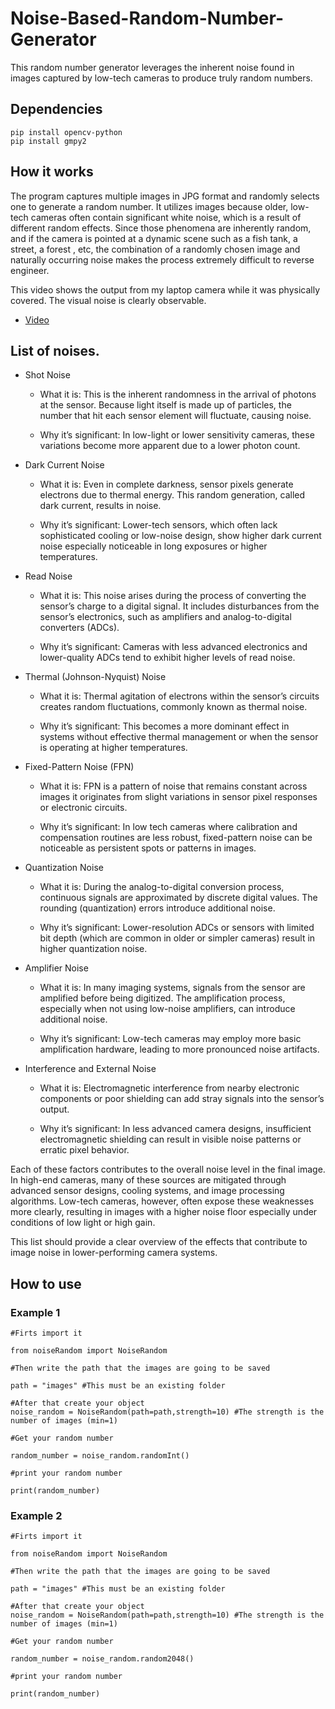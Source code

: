 # Noise-Based-Random-Number-Generator
This random number generator leverages the inherent noise found in images captured by low-tech cameras to produce truly random numbers.

## Dependencies

    pip install opencv-python
    pip install gmpy2

## How it works

The program captures multiple images in JPG format and randomly selects one to generate a random number.
It utilizes images because older, low-tech cameras often contain significant white noise, which is a result of different random effects. Since those phenomena are inherently random, and if the camera is pointed at a dynamic scene such as a fish tank, a street, a forest , etc, the combination of a randomly chosen image and naturally occurring noise makes the process extremely difficult to reverse engineer.


This video shows the output from my laptop camera while it was physically covered. The visual noise is clearly observable.
    
* [Video](https://youtu.be/WqcqhsS5VLI)


## List of noises.

* Shot Noise

    * What it is: This is the inherent randomness in the arrival of photons at the sensor. Because light itself is made up of particles, the number that hit each sensor element will fluctuate, causing noise.

    * Why it’s significant: In low-light or lower sensitivity cameras, these variations become more apparent due to a lower photon count.

* Dark Current Noise

    * What it is: Even in complete darkness, sensor pixels generate electrons due to thermal energy. This random generation, called dark current, results in noise.

    * Why it’s significant: Lower-tech sensors, which often lack sophisticated cooling or low-noise design, show higher dark current noise especially noticeable in long exposures or higher temperatures.

* Read Noise

    * What it is: This noise arises during the process of converting the sensor’s charge to a digital signal. It includes disturbances from the sensor’s electronics, such as amplifiers and analog-to-digital converters (ADCs).

    * Why it’s significant: Cameras with less advanced electronics and lower-quality ADCs tend to exhibit higher levels of read noise.

* Thermal (Johnson-Nyquist) Noise

    * What it is: Thermal agitation of electrons within the sensor’s circuits creates random fluctuations, commonly known as thermal noise.

    * Why it’s significant: This becomes a more dominant effect in systems without effective thermal management or when the sensor is operating at higher temperatures.

* Fixed-Pattern Noise (FPN)

    * What it is: FPN is a pattern of noise that remains constant across images it originates from slight variations in sensor pixel responses or electronic circuits.

    * Why it’s significant: In low tech cameras where calibration and compensation routines are less robust, fixed-pattern noise can be noticeable as persistent spots or patterns in images.

* Quantization Noise

    * What it is: During the analog-to-digital conversion process, continuous signals are approximated by discrete digital values. The rounding (quantization) errors introduce additional noise.

    * Why it’s significant: Lower-resolution ADCs or sensors with limited bit depth (which are common in older or simpler cameras) result in higher quantization noise.

* Amplifier Noise

    * What it is: In many imaging systems, signals from the sensor are amplified before being digitized. The amplification process, especially when not using low-noise amplifiers, can introduce additional noise.

    * Why it’s significant: Low-tech cameras may employ more basic amplification hardware, leading to more pronounced noise artifacts.

* Interference and External Noise

    * What it is: Electromagnetic interference from nearby electronic components or poor shielding can add stray signals into the sensor’s output.

    * Why it’s significant: In less advanced camera designs, insufficient electromagnetic shielding can result in visible noise patterns or erratic pixel behavior.

Each of these factors contributes to the overall noise level in the final image. In high-end cameras, many of these sources are mitigated through advanced sensor designs, cooling systems, and image processing algorithms. Low-tech cameras, however, often expose these weaknesses more clearly, resulting in images with a higher noise floor especially under conditions of low light or high gain.

This list should provide a clear overview of the effects that contribute to image noise in lower-performing camera systems.

## How to use

### Example 1

    #Firts import it

    from noiseRandom import NoiseRandom

    #Then write the path that the images are going to be saved

    path = "images" #This must be an existing folder

    #After that create your object
    noise_random = NoiseRandom(path=path,strength=10) #The strength is the number of images (min=1)

    #Get your random number

    random_number = noise_random.randomInt()

    #print your random number

    print(random_number)

### Example 2

    #Firts import it

    from noiseRandom import NoiseRandom

    #Then write the path that the images are going to be saved

    path = "images" #This must be an existing folder

    #After that create your object
    noise_random = NoiseRandom(path=path,strength=10) #The strength is the number of images (min=1)

    #Get your random number

    random_number = noise_random.random2048()

    #print your random number

    print(random_number)